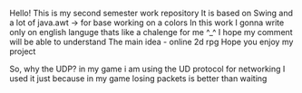 Hello!
This is my second semester work repository
It is based on Swing and a lot of java.awt -> for base working on a colors
In this work I gonna write only on english languge thats like a chalenge for me ^_^
I hope my comment will be able to understand
The main idea - online 2d rpg
Hope you enjoy my project


So, why the UDP?
in my game i am using the UD protocol for networking
I used it just because in my game losing packets is better than waiting